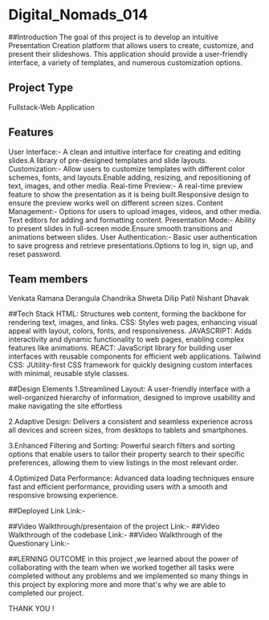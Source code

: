 # Digital_Nomads_014

##Introduction
The goal of this project is to develop an intuitive Presentation Creation platform that allows users to create, customize, and present their slideshows. This application should provide a user-friendly interface, a variety of templates, and numerous customization options.

## Project Type
Fullstack-Web Application

## Features
User Interface:- A clean and intuitive interface for creating and editing slides.A library of pre-designed templates and slide layouts.
Customization:- Allow users to customize templates with different color schemes, fonts, and layouts.Enable adding, resizing, and repositioning of text, images, and other media.
Real-time Preview:- A real-time preview feature to show the presentation as it is being built.Responsive design to ensure the preview works well on different screen sizes.
Content Management:- Options for users to upload images, videos, and other media. Text editors for adding and formatting content.
Presentation Mode:- Ability to present slides in full-screen mode.Ensure smooth transitions and animations between slides.
User Authentication:- Basic user authentication to save progress and retrieve presentations.Options to log in, sign up, and reset password.

## Team members
Venkata Ramana Derangula
Chandrika
Shweta Dilip Patil
Nishant Dhavak

##Tech Stack
HTML: Structures web content, forming the backbone for rendering text, images, and links.
CSS: Styles web pages, enhancing visual appeal with layout, colors, fonts, and responsiveness.
JAVASCRIPT: Adds interactivity and dynamic functionality to web pages, enabling complex features like animations.
REACT: JavaScript library for building user interfaces with reusable components for efficient web applications.
Tailwind CSS: JUtility-first CSS framework for quickly designing custom interfaces with minimal, reusable style classes.

##Design Elements
1.Streamlined Layout: A user-friendly interface with a well-organized hierarchy of information, designed to improve usability and make navigating the site effortless

2.Adaptive Design: Delivers a consistent and seamless experience across all devices and screen sizes, from desktops to tablets and smartphones.

3.Enhanced Filtering and Sorting: Powerful search filters and sorting options that enable users to tailor their property search to their specific preferences, allowing them to view listings in the most relevant order.

4.Optimized Data Performance: Advanced data loading techniques ensure fast and efficient performance, providing users with a smooth and responsive browsing experience.

##Deployed Link
Link:-

##Video Walkthrough/presentaion of the project
Link:-
##Video Walkthrough of the codebase
Link:-
##Video Walkthrough of the Questionary
Link:-

##LERNING OUTCOME
in this project ,we learned about the power of collaborating with the team when we worked together all tasks were completed without any problems and we implemented so many things in this project by exploring more and more that's why we are able to completed our project.

THANK YOU !




